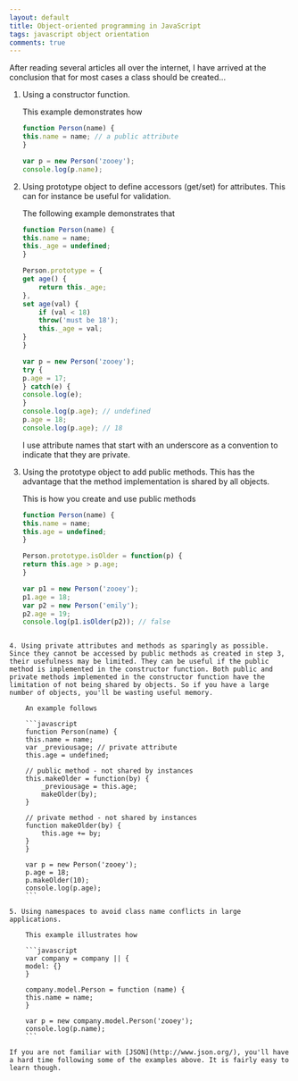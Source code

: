 ```yaml
---
layout: default
title: Object-oriented programming in JavaScript
tags: javascript object orientation
comments: true
---
```


After reading several articles all over the internet, I have arrived at the conclusion that for most cases a class should be created...

1. Using a constructor function.

    This example demonstrates how

    ```javascript
    function Person(name) {
    this.name = name; // a public attribute
    }

    var p = new Person('zooey');
    console.log(p.name);
    ```

2. Using prototype object to define accessors (get/set) for attributes. This can for instance be useful for validation.

    The following example demonstrates that

    ```javascript
    function Person(name) {
    this.name = name;
    this._age = undefined;
    }

    Person.prototype = {
    get age() {
        return this._age;
    },
    set age(val) {
        if (val < 18)
        throw('must be 18');
        this._age = val;
    }
    }

    var p = new Person('zooey');
    try {
    p.age = 17;
    } catch(e) {
    console.log(e);
    }
    console.log(p.age); // undefined
    p.age = 18;
    console.log(p.age); // 18
    ```

    I use attribute names that start with an underscore as a convention to indicate that they are private.

3. Using the prototype object to add public methods. This has the advantage that the method implementation is shared by all objects.

    This is how you create and use public methods

    ```javascript
    function Person(name) {
    this.name = name;
    this.age = undefined;
    }

    Person.prototype.isOlder = function(p) {
    return this.age > p.age;
    }

    var p1 = new Person('zooey');
    p1.age = 18;
    var p2 = new Person('emily');
    p2.age = 19;
    console.log(p1.isOlder(p2)); // false
```

4. Using private attributes and methods as sparingly as possible. Since they cannot be accessed by public methods as created in step 3, their usefulness may be limited. They can be useful if the public method is implemented in the constructor function. Both public and private methods implemented in the constructor function have the limitation of not being shared by objects. So if you have a large number of objects, you'll be wasting useful memory.

    An example follows

    ```javascript
    function Person(name) {
    this.name = name;
    var _previousage; // private attribute
    this.age = undefined;

    // public method - not shared by instances
    this.makeOlder = function(by) {
        _previousage = this.age;
        makeOlder(by);
    }

    // private method - not shared by instances
    function makeOlder(by) {
        this.age += by;
    }
    }

    var p = new Person('zooey');
    p.age = 18;
    p.makeOlder(10);
    console.log(p.age);
    ```

5. Using namespaces to avoid class name conflicts in large applications.

    This example illustrates how

    ```javascript
    var company = company || {
    model: {}
    }

    company.model.Person = function (name) {
    this.name = name;
    }

    var p = new company.model.Person('zooey');
    console.log(p.name);
    ```

If you are not familiar with [JSON](http://www.json.org/), you'll have a hard time following some of the examples above. It is fairly easy to learn though.
